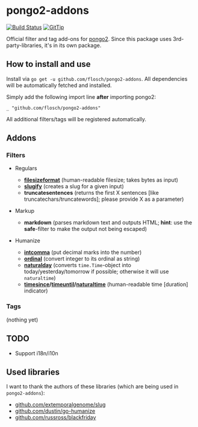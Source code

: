 # pongo2-addons

[![Build Status](https://travis-ci.org/flosch/pongo2-addons.svg?branch=master)](https://travis-ci.org/flosch/pongo2-addons)
[![GitTip](http://img.shields.io/badge/gittip-support%20pongo-brightgreen.svg)](https://www.gittip.com/flosch/)

Official filter and tag add-ons for [pongo2](https://github.com/flosch/pongo2). Since this package uses 
3rd-party-libraries, it's in its own package.

## How to install and use

Install via `go get -u github.com/flosch/pongo2-addons`. All dependencies will be automatically fetched and installed.

Simply add the following import line **after** importing pongo2:

    _ "github.com/flosch/pongo2-addons"

All additional filters/tags will be registered automatically.

## Addons

### Filters

  - Regulars
     - **[filesizeformat](https://docs.djangoproject.com/en/dev/ref/templates/builtins/#filesizeformat)** (human-readable filesize; takes bytes as input)
     - **[slugify](https://docs.djangoproject.com/en/dev/ref/templates/builtins/#slugify)** (creates a slug for a given input)
     - **truncatesentences** (returns the first X sentences [like truncatechars/truncatewords]; please provide X as a parameter)

  - Markup
     - **markdown** (parses markdown text and outputs HTML; **hint**: use the **safe**-filter to make the output not being escaped)
  
  - Humanize
     - **[intcomma](https://docs.djangoproject.com/en/dev/ref/contrib/humanize/#intcomma)** (put decimal marks into the number)
     - **[ordinal](https://docs.djangoproject.com/en/dev/ref/contrib/humanize/#ordinal)** (convert integer to its ordinal as string)
     - **[naturalday](https://docs.djangoproject.com/en/dev/ref/contrib/humanize/#naturalday)** (converts `time.Time`-object into today/yesterday/tomorrow if possible; otherwise it will use `naturaltime`)
     - **[timesince](https://docs.djangoproject.com/en/dev/ref/templates/builtins/#timesince)/[timeuntil](https://docs.djangoproject.com/en/1.6/ref/templates/builtins/#timeuntil)/[naturaltime](https://docs.djangoproject.com/en/dev/ref/contrib/humanize/#naturaltime)** (human-readable time [duration] indicator)

### Tags

(nothing yet)

## TODO

 - Support i18n/i10n

## Used libraries

I want to thank the authors of these libraries (which are being used in `pongo2-addons`):

 * [github.com/extemporalgenome/slug](https://github.com/extemporalgenome/slug)
 * [github.com/dustin/go-humanize](https://github.com/dustin/go-humanize)
 * [github.com/russross/blackfriday](https://github.com/russross/blackfriday)
